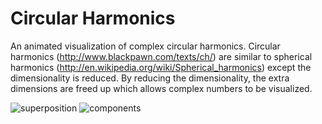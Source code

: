 Circular Harmonics
===

An animated visualization of complex circular harmonics.
Circular harmonics (http://www.blackpawn.com/texts/ch/) are similar to spherical harmonics (http://en.wikipedia.org/wiki/Spherical_harmonics) except the dimensionality is reduced. 
By reducing the dimensionality, the extra dimensions are freed up which allows complex numbers to be visualized.

![superposition](http://i.imgur.com/z9cfCzm.gif)
![components](http://i.imgur.com/9lXw6yM.png)
